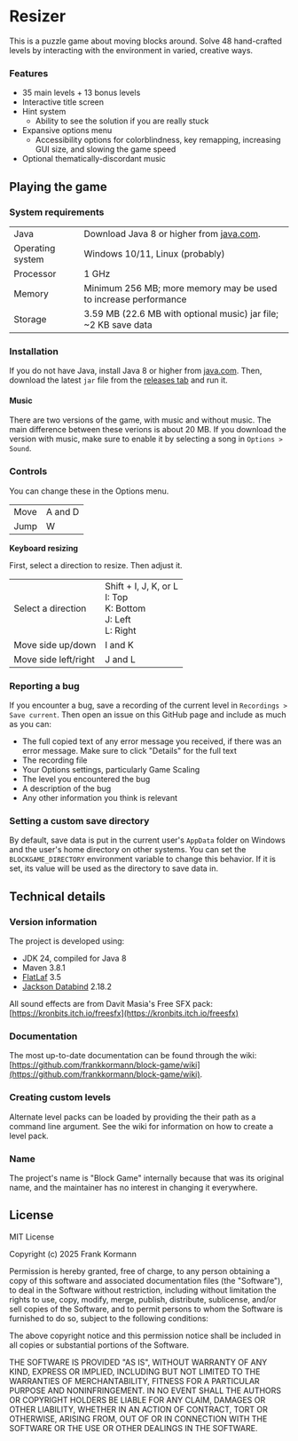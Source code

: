 # Resizer

This is a puzzle game about moving blocks around. Solve 48 hand-crafted levels
by interacting with the environment in varied, creative ways.

### Features

- 35 main levels + 13 bonus levels
- Interactive title screen
- Hint system
    - Ability to see the solution if you are really stuck
- Expansive options menu
    - Accessibility options for colorblindness, key remapping, increasing GUI
    size, and slowing the game speed
- Optional thematically-discordant music

## Playing the game

### System requirements

<table>
	<tr>
		<td>Java</td>
		<td>Download Java 8 or higher from
			<a href="https://www.java.com/en/download/">java.com</a>.</td>
	</tr>
	<tr>
		<td>Operating system</td>
		<td>Windows 10/11, Linux (probably)</td>
	</tr>
	<tr>
		<td>Processor</td>
		<td>1 GHz</td>
	</tr>
	<tr>
		<td>Memory</td>
		<td>Minimum 256 MB; more memory may be used to increase performance</td>
	</tr>
	<tr>
		<td>Storage</td>
		<td>3.59 MB (22.6 MB with optional music) jar file; ~2 KB save data</td>
	</tr>
</table>

### Installation

If you do not have Java, install Java 8 or higher from
[java.com](https://www.java.com/en/download/). Then, download the latest `jar`
file from the [releases tab](https://github.com/frankkormann/block-game/releases) 
and run it.

#### Music
There are two versions of the game, with music and without music. The main
difference between these verions is about 20 MB. If you download the version
with music, make sure to enable it by selecting a song in `Options > Sound`.

### Controls

You can change these in the Options menu.

<table>
	<tr>
		<td>Move</td>
		<td>A and D</td>
	</tr>
	<tr>
		<td>Jump</td>
		<td>W</td>
	</tr>
</table>

**Keyboard resizing**

First, select a direction to resize. Then adjust it.

<table>
	<tr>
		<td>Select a direction</td>
		<td>Shift + I, J, K, or L<br>I: Top
			<br>K: Bottom<br>J: Left<br>L: Right</td>
	</tr>
	<tr>
		<td>Move side up/down</td>
		<td>I and K</td>
	</tr>
	<tr>
		<td>Move side left/right</td>
		<td>J and L</td>
	</tr>
</table>

### Reporting a bug

If you encounter a bug, save a recording of the current level in
`Recordings > Save current`. Then open an issue on this GitHub page and include
as much as you can:

- The full copied text of any error message you received, if there was an error
  message. Make sure to click "Details" for the full text
- The recording file
- Your Options settings, particularly Game Scaling
- The level you encountered the bug
- A description of the bug
- Any other information you think is relevant

### Setting a custom save directory

By default, save data is put in the current user's `AppData` folder on Windows
and the user's home directory on other systems. You can set the 
`BLOCKGAME_DIRECTORY` environment variable to change this behavior. If it is
set, its value will be used as the directory to save data in.

## Technical details

### Version information

The project is developed using:

- JDK 24, compiled for Java 8
- Maven 3.8.1
- [FlatLaf](https://github.com/JFormDesigner/FlatLaf) 3.5
- [Jackson Databind](https://github.com/FasterXML/jackson-databind/) 2.18.2

All sound effects are from Davit Masia's Free SFX pack:
[https://kronbits.itch.io/freesfx](https://kronbits.itch.io/freesfx)

### Documentation

The most up-to-date documentation can be found through the wiki:
[https://github.com/frankkormann/block-game/wiki](https://github.com/frankkormann/block-game/wiki).

### Creating custom levels

Alternate level packs can be loaded by providing the their path as a command
line argument. See the wiki for information on how to create a level pack.

### Name

The project's name is "Block Game" internally because that was its original name,
and the maintainer has no interest in changing it everywhere.

## License

MIT License

Copyright (c) 2025 Frank Kormann

Permission is hereby granted, free of charge, to any person obtaining a copy of
this software and associated documentation files (the "Software"), to deal in
the Software without restriction, including without limitation the rights to
use, copy, modify, merge, publish, distribute, sublicense, and/or sell copies of
the Software, and to permit persons to whom the Software is furnished to do so,
subject to the following conditions:

The above copyright notice and this permission notice shall be included in all
copies or substantial portions of the Software.

THE SOFTWARE IS PROVIDED "AS IS", WITHOUT WARRANTY OF ANY KIND, EXPRESS OR
IMPLIED, INCLUDING BUT NOT LIMITED TO THE WARRANTIES OF MERCHANTABILITY, FITNESS
FOR A PARTICULAR PURPOSE AND NONINFRINGEMENT. IN NO EVENT SHALL THE AUTHORS OR
COPYRIGHT HOLDERS BE LIABLE FOR ANY CLAIM, DAMAGES OR OTHER LIABILITY, WHETHER
IN AN ACTION OF CONTRACT, TORT OR OTHERWISE, ARISING FROM, OUT OF OR IN
CONNECTION WITH THE SOFTWARE OR THE USE OR OTHER DEALINGS IN THE SOFTWARE.
